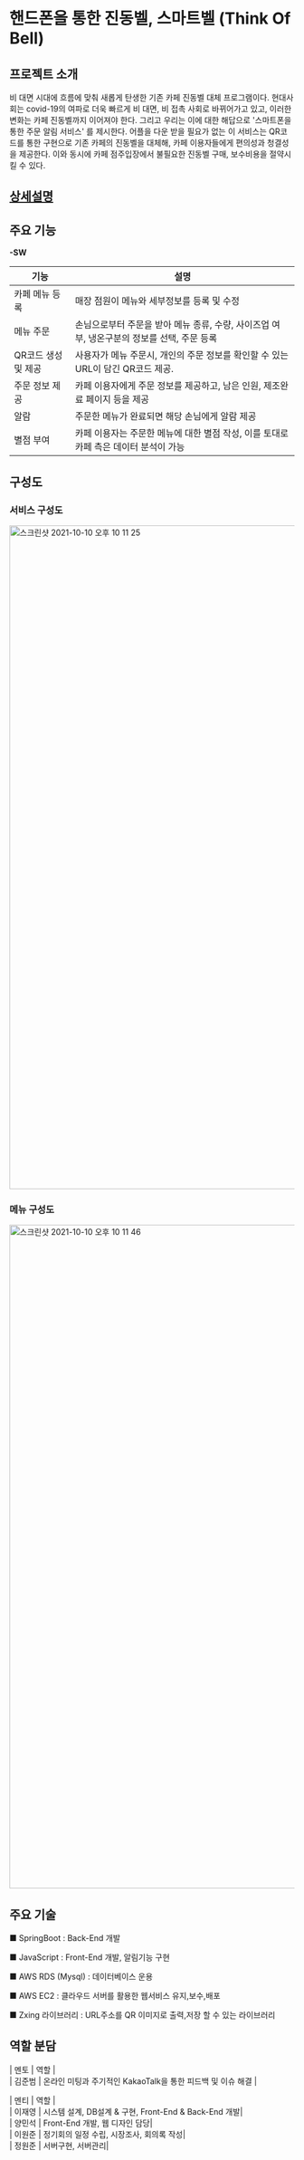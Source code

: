 # 핸드폰을 통한 진동벨, 스마트벨 (Think Of Bell)
## 프로젝트 소개
비 대면 시대에 흐름에 맞춰 새롭게 탄생한 기존 카페 진동벨 대체 프로그램이다.
현대사회는 covid-19의 여파로 더욱 빠르게 비 대면, 비 접촉 사회로 바뀌어가고 있고, 이러한 변화는 카페 진동벨까지 이어져야 한다.
그리고 우리는 이에 대한 해답으로 '스마트폰을 통한 주문 알림 서비스' 를 제시한다.
어플을 다운 받을 필요가 없는 이 서비스는 QR코드를 통한 구현으로 기존 카페의 진동벨을 대체해, 카페 이용자들에게 편의성과 청결성을 제공한다.
이와 동시에 카페 점주입장에서 불필요한 진동벨 구매, 보수비용을 절약시킬 수 있다.

## [상세설명](https://splashy-holiday-ac7.notion.site/924a439d65a7478dbd09b69c360230ce)

## 주요 기능

**-SW**


| 기능 | 설명 |
| ------ | ------ |
| 카페 메뉴 등록 | 매장 점원이 메뉴와 세부정보를 등록 및 수정 |
| 메뉴 주문 | 손님으로부터 주문을 받아 메뉴 종류, 수량, 사이즈업 여부, 냉온구분의 정보를 선택, 주문 등록|
| QR코드 생성 및 제공 | 사용자가 메뉴 주문시, 개인의 주문 정보를 확인할 수 있는 URL이 담긴 QR코드 제공.|
| 주문 정보 제공 | 카페 이용자에게 주문 정보를 제공하고, 남은 인원, 제조완료 페이지 등을 제공|
| 알람 | 주문한 메뉴가 완료되면 해당 손님에게 알람 제공| 
| 별점 부여 | 카페 이용자는 주문한 메뉴에 대한 별점 작성, 이를 토대로 카페 측은 데이터 분석이 가능 |

## 구성도

### 서비스 구성도
<img width="1173" alt="스크린샷 2021-10-10 오후 10 11 25" src="https://user-images.githubusercontent.com/72256238/137921578-161fc5d5-b295-4a07-8830-68b6377b4fff.png">

### 메뉴 구성도
<img width="1173" alt="스크린샷 2021-10-10 오후 10 11 46" src="https://user-images.githubusercontent.com/72256238/138116454-4815408b-de7a-4f5e-a79e-922744315c82.png">


## 주요 기술
■ SpringBoot : Back-End 개발

■ JavaScript :  Front-End 개발, 알림기능 구현

■ AWS RDS (Mysql) : 데이터베이스 운용

■ AWS EC2 : 클라우드 서버를 활용한 웹서비스 유지,보수,배포

■ Zxing 라이브러리 : URL주소를 QR 이미지로 출력,저장 할 수 있는 라이브러리


## 역할 분담
| 멘토 | 역할 |  
| 김준범 | 온라인 미팅과 주기적인 KakaoTalk을 통한 피드백 및 이슈 해결 |  

| 멘티 | 역할 |  
| 이재영 | 시스템 설계, DB설계 & 구현, Front-End & Back-End 개발|     
| 양민석 | Front-End 개발, 웹 디자인 담당|      
| 이원준 | 정기회의 일정 수립, 시장조사, 회의록 작성|      
| 정원준 | 서버구현, 서버관리|       
